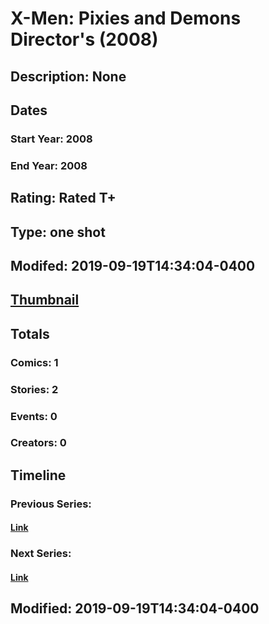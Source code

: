 # X-Men: Pixies and Demons Director's (2008)
## Description: None
## Dates
### Start Year: 2008
### End Year: 2008
## Rating: Rated T+
## Type: one shot
## Modifed: 2019-09-19T14:34:04-0400
## [Thumbnail](http://i.annihil.us/u/prod/marvel/i/mg/b/40/image_not_available.jpg)
## Totals
### Comics: 1
### Stories: 2
### Events: 0
### Creators: 0
## Timeline
### Previous Series: 
#### [Link]()
### Next Series: 
#### [Link]()
## Modified: 2019-09-19T14:34:04-0400